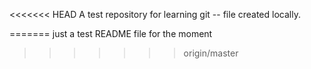 <<<<<<< HEAD
A test repository for learning git -- file created locally.

=======
just a test README file for the moment
>>>>>>> origin/master
